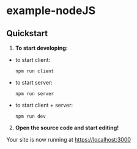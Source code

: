 # example-nodeJS
## Quickstart
1. **To start developing:**
* to start client:

    ```
    npm run client
    ```
* to start server:
    ```
    npm run server
    ```
* to start client + server:
    ```
    npm run dev
    ```
2. **Open the source code and start editing!**

Your site is now running at [https://localhost:3000](https://localhost:3000)